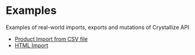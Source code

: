 # Examples

Examples of real-world imports, exports and mutations of Crystallize API

- [Product Import from CSV file](./products-import-from-csv)
- [HTML Import](./html-import)
